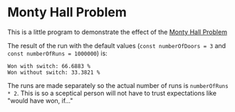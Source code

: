 # Monty Hall Problem

This is a little program to demonstrate the effect of the [Monty Hall Problem](https://en.wikipedia.org/wiki/Monty_Hall_problem)

The result of the run with the default values (`const numberOfDoors = 3` and `const numberOfRuns = 1000000`) is:

```
Won with switch: 66.6883 %
Won without switch: 33.3821 %
``` 

The runs are made separately so the actual number of runs is `numberOfRuns * 2`. This is so a sceptical person will not have to trust expectations like "would have won, if..."
